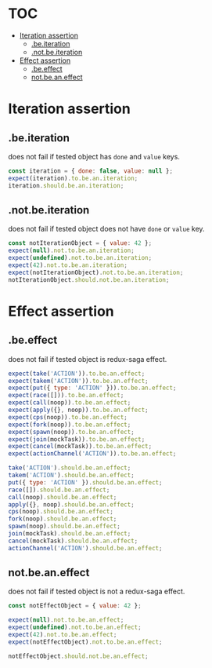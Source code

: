 # TOC
   - [Iteration assertion](#iteration-assertion)
     - [.be.iteration](#iteration-assertion-beiteration)
     - [.not.be.iteration](#iteration-assertion-notbeiteration)
   - [Effect assertion](#effect-assertion)
     - [.be.effect](#effect-assertion-beeffect)
     - [not.be.an.effect](#effect-assertion-notbeaneffect)
<a name=""></a>
 
<a name="iteration-assertion"></a>
# Iteration assertion
<a name="iteration-assertion-beiteration"></a>
## .be.iteration
does not fail if tested object has `done` and `value` keys.

```js
const iteration = { done: false, value: null };
expect(iteration).to.be.an.iteration;
iteration.should.be.an.iteration;
```

<a name="iteration-assertion-notbeiteration"></a>
## .not.be.iteration
does not fail if tested object does not have `done` or `value` key.

```js
const notIterationObject = { value: 42 };
expect(null).not.to.be.an.iteration;
expect(undefined).not.to.be.an.iteration;
expect(42).not.to.be.an.iteration;
expect(notIterationObject).not.to.be.an.iteration;
notIterationObject.should.not.be.an.iteration;
```

<a name="effect-assertion"></a>
# Effect assertion
<a name="effect-assertion-beeffect"></a>
## .be.effect
does not fail if tested object is redux-saga effect.

```js
expect(take('ACTION')).to.be.an.effect;
expect(takem('ACTION')).to.be.an.effect;
expect(put({ type: 'ACTION' })).to.be.an.effect;
expect(race([])).to.be.an.effect;
expect(call(noop)).to.be.an.effect;
expect(apply({}, noop)).to.be.an.effect;
expect(cps(noop)).to.be.an.effect;
expect(fork(noop)).to.be.an.effect;
expect(spawn(noop)).to.be.an.effect;
expect(join(mockTask)).to.be.an.effect;
expect(cancel(mockTask)).to.be.an.effect;
expect(actionChannel('ACTION')).to.be.an.effect;

take('ACTION').should.be.an.effect;
takem('ACTION').should.be.an.effect;
put({ type: 'ACTION' }).should.be.an.effect;
race([]).should.be.an.effect;
call(noop).should.be.an.effect;
apply({}, noop).should.be.an.effect;
cps(noop).should.be.an.effect;
fork(noop).should.be.an.effect;
spawn(noop).should.be.an.effect;
join(mockTask).should.be.an.effect;
cancel(mockTask).should.be.an.effect;
actionChannel('ACTION').should.be.an.effect;
```

<a name="effect-assertion-notbeaneffect"></a>
## not.be.an.effect
does not fail if tested object is not a redux-saga effect.

```js
const notEffectObject = { value: 42 };

expect(null).not.to.be.an.effect;
expect(undefined).not.to.be.an.effect;
expect(42).not.to.be.an.effect;
expect(notEffectObject).not.to.be.an.effect;

notEffectObject.should.not.be.an.effect;
```

